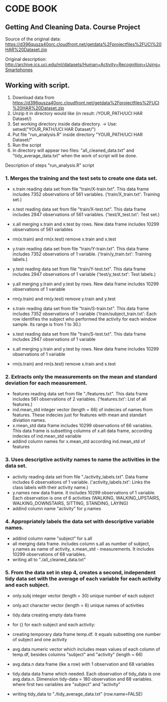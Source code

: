 # CODE BOOK
## Getting And Cleaning Data. Course Project

Source of the original data: https://d396qusza40orc.cloudfront.net/getdata%2Fprojectfiles%2FUCI%20HAR%20Dataset.zip

Original description: http://archive.ics.uci.edu/ml/datasets/Human+Activity+Recognition+Using+Smartphones

## Working with script.

1. Download data from https://d396qusza40orc.cloudfront.net/getdata%2Fprojectfiles%2FUCI%20HAR%20Dataset.zip
2. Unzip it in directory would like (in result: /YOUR_PATH/UCI HAR Dataset/)
3. Set working directory inside data directory. -> Use: setwd("YOUR_PATH/UCI HAR Dataset/")
4. Put file "run_analysis.R" inside directory "YOUR_PATH/UCI HAR Dataset/"
5. Run the script
6. In directory will appear two files: "all_cleaned_data.txt" and "tidy_average_data.txt" when the work of script will be done.


Description of steps "run_analysis.R" script

### 1. Merges the training and the test sets to create one data set.

- x.train	reading data set from file "train/X-train.txt". This data frame includes 7352 observations of 561 variables. ('train/X_train.txt': Training set.)
- x.test	reading data set from file "train/X-test.txt". This data frame includes 2947 observations of 561 variables. ('test/X_test.txt': Test set.)
- x.all		merging x.train and x.test by rows. New data frame includes 10299 observations of 561 variables
- rm(x.train) and rm(x.test) remove x.train and x.test

- y.train	reading data set from file "train/Y-train.txt". This data frame includes 7352 observations of 1 variable. ('train/y_train.txt': Training labels.)
- y.test	reading data set from file "train/Y-test.txt". This data frame includes 2947 observations of 1 variable ('test/y_test.txt': Test labels.)
- y.all		merging y.train and y.test by rows. New data frame includes 10299 observations of 1 variable
- rm(y.train) and rm(y.test) remove y.train and y.test

- s.train	reading data set from file "train/S-train.txt". This data frame includes 7352 observations of 1 variable ('train/subject_train.txt': Each row identifies the subject who performed the activity for each window sample. Its range is from 1 to 30.)
- s.test	reading data set from file "train/S-test.txt". This data frame includes 2947 observations of 1 variable
- s.all		merging y.train and y.test by rows. New data frame includes 10299 observations of 1 variable
- rm(s.train) and rm(s.test) remove s.train and s.test

### 2. Extracts only the measurements on the mean and standard deviation for each measurement. 

- features	reading data set from file "./features.txt". This data frame includes 561 observations of 2 variables. ('features.txt': List of all features.)
- ind.mean_std	integer vector (length = 66) of indecies of names from features. These indecies just for features with mean and standart diviation names. 
- x.mean_std	data frame includes 10299 observations of 66 variables. This data frame is subsetting columns of x.all data frame, according indecies of ind.mean_std variable
- addind column names for x.mean_std according ind.mean_std of features

### 3. Uses descriptive activity names to name the activities in the data set.

- activity	reading data set from file "./activity_labels.txt". Data frame includes 6 observations of 1 variable. ('activity_labels.txt': Links the class labels with their activity name.)
- y.names	new data frame. It includes 10299 observations of 1 variable. Each observation is one of 6 activities (WALKING, WALKING_UPSTAIRS, WALKING_DOWNSTAIRS, SITTING, STANDING, LAYING)
- addind column name "activity" for y.names 

### 4. Appropriately labels the data set with descriptive variable names. 
- addind column name "subject" for s.all
- all 		merging data frame. includes column s.all as number of subject, y.names as name of activity, x.mean_std - measurements. It includes 10299 observations of 68 variables.
- writing all to "./all_cleaned_data.txt"

### 5. From the data set in step 4, creates a second, independent tidy data set with the average of each variable for each activity and each subject.

- only.subj	integer vector (length = 30) unique number of each subject
- only.act	character vector (length = 6) unique names of activities
- tidy.data	creating empty data frame
- for {} 	for each subject and each activity:
- creating temporary data frame temp.df. It equals subsetting one number of subject and one activity
- avg.data	numeric vector which includes mean values of each column of temp.df, besides columns "subject" and "activity" (length = 66)
- avg.data.n	data frame (lke a row) with 1 observation and 68 variables
- tidy.data	data frame which needed. Each observation of tidy_data is one avg.data.n. Dimension tidy-data = 180 observation and 68 variables. where first two variables are "subject" and "activity"

- writing tidy_data to "./tidy_average_data.txt" (row.name=FALSE)